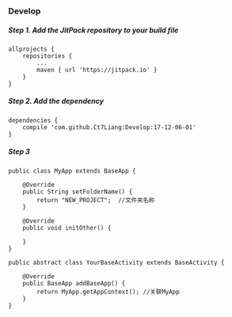 ### Develop

##### Step 1. Add the JitPack repository to your build file 
 

```
allprojects {
    repositories {
        ...
        maven { url 'https://jitpack.io' }
    }
}
```


##### Step 2. Add the dependency

```
dependencies {
    compile 'com.github.Ct7Liang:Develop:17-12-06-01'
}
```

##### Step 3
   

```
public class MyApp extends BaseApp {

    @Override
    public String setFolderName() {
        return "NEW_PROJECT";  //文件夹名称
    }
    
    @Override
    public void initOther() {
 
    }
}
```

```
public abstract class YourBaseActivity extends BaseActivity {

    @Override
    public BaseApp addBaseApp() {
        return MyApp.getAppContext(); //关联MyApp
    }
}
```
